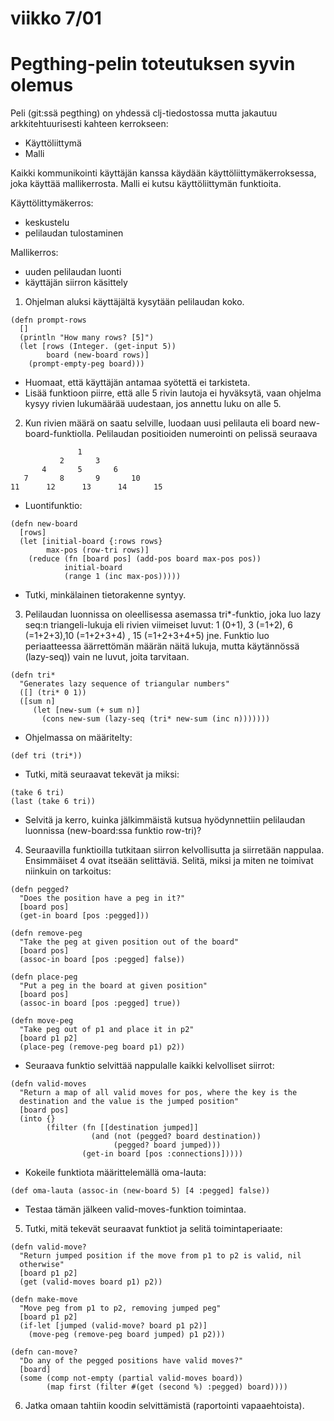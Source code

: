 # viikko 7/01 


# Pegthing-pelin toteutuksen syvin olemus


Peli (git:ssä pegthing) on yhdessä clj-tiedostossa mutta jakautuu arkkitehtuurisesti kahteen kerrokseen:

* Käyttöliittymä
* Malli

Kaikki kommunikointi käyttäjän kanssa käydään käyttöliittymäkerroksessa, joka käyttää mallikerrosta. Malli ei kutsu käyttöliittymän funktioita.

Käyttölittymäkerros:
* keskustelu
* pelilaudan tulostaminen

Mallikerros:
* uuden pelilaudan luonti
* käyttäjän siirron käsittely


1. Ohjelman aluksi käyttäjältä kysytään pelilaudan koko.
```
(defn prompt-rows
  []
  (println "How many rows? [5]")
  (let [rows (Integer. (get-input 5))
        board (new-board rows)]
    (prompt-empty-peg board)))
```
 
* Huomaat, että käyttäjän antamaa syötettä ei tarkisteta.
* Lisää funktioon piirre, että alle 5 rivin lautoja ei hyväksytä, vaan ohjelma kysyy rivien lukumäärää uudestaan, jos annettu luku on alle 5.

2. Kun rivien määrä on saatu selville, luodaan uusi pelilauta eli board new-board-funktiolla.
Pelilaudan positioiden numerointi on pelissä seuraava
 ```
                1
            2       3
        4       5       6
    7       8       9       10
11      12      13      14      15
```
* Luontifunktio:
```
(defn new-board
  [rows]
  (let [initial-board {:rows rows}
        max-pos (row-tri rows)]
    (reduce (fn [board pos] (add-pos board max-pos pos))
            initial-board
            (range 1 (inc max-pos)))))
 ```
 
 * Tutki, minkälainen tietorakenne syntyy.
 
3. Pelilaudan luonnissa on oleellisessa asemassa tri*-funktio, joka luo lazy seq:n triangeli-lukuja eli rivien viimeiset luvut: 1 (0+1), 3 (=1+2), 6 (=1+2+3),10 (=1+2+3+4) , 15 (=1+2+3+4+5) jne. 
Funktio luo periaatteessa äärrettömän määrän näitä lukuja, mutta käytännössä (lazy-seq)) vain ne luvut, joita tarvitaan.
```
(defn tri*
  "Generates lazy sequence of triangular numbers"
  ([] (tri* 0 1))
  ([sum n]
     (let [new-sum (+ sum n)]
       (cons new-sum (lazy-seq (tri* new-sum (inc n)))))))
```
* Ohjelmassa on määritelty:
```
(def tri (tri*))
```

* Tutki, mitä seuraavat tekevät ja miksi:

```
(take 6 tri)
(last (take 6 tri))
```
* Selvitä ja kerro, kuinka jälkimmäistä kutsua hyödynnettiin pelilaudan luonnissa (new-board:ssa funktio row-tri)?

4. Seuraavilla funktioilla tutkitaan siirron kelvollisutta ja siirretään nappulaa. Ensimmäiset 4 ovat itseään selittäviä. Selitä, miksi ja miten ne toimivat niinkuin on tarkoitus:
```
(defn pegged?
  "Does the position have a peg in it?"
  [board pos]
  (get-in board [pos :pegged]))

(defn remove-peg
  "Take the peg at given position out of the board"
  [board pos]
  (assoc-in board [pos :pegged] false))

(defn place-peg
  "Put a peg in the board at given position"
  [board pos]
  (assoc-in board [pos :pegged] true))

(defn move-peg
  "Take peg out of p1 and place it in p2"
  [board p1 p2]
  (place-peg (remove-peg board p1) p2))

```
* Seuraava funktio selvittää nappulalle kaikki kelvolliset siirrot:

```
(defn valid-moves
  "Return a map of all valid moves for pos, where the key is the
  destination and the value is the jumped position"
  [board pos]
  (into {}
        (filter (fn [[destination jumped]]
                  (and (not (pegged? board destination))
                       (pegged? board jumped)))
                (get-in board [pos :connections]))))
```

* Kokeile funktiota määrittelemällä oma-lauta:
```
(def oma-lauta (assoc-in (new-board 5) [4 :pegged] false))
```

* Testaa tämän jälkeen valid-moves-funktion toimintaa.

5. Tutki, mitä tekevät seuraavat funktiot ja selitä toimintaperiaate:

```
(defn valid-move?
  "Return jumped position if the move from p1 to p2 is valid, nil
  otherwise"
  [board p1 p2]
  (get (valid-moves board p1) p2))

(defn make-move
  "Move peg from p1 to p2, removing jumped peg"
  [board p1 p2]
  (if-let [jumped (valid-move? board p1 p2)]
    (move-peg (remove-peg board jumped) p1 p2)))

(defn can-move?
  "Do any of the pegged positions have valid moves?"
  [board]
  (some (comp not-empty (partial valid-moves board))
        (map first (filter #(get (second %) :pegged) board))))

```

6. Jatka omaan tahtiin koodin selvittämistä (raportointi vapaaehtoista).






 


 





 
 






